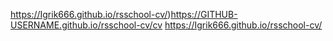 https://Igrik666.github.io/rsschool-cv/)https://GITHUB-USERNAME.github.io/rsschool-cv/cv
https://Igrik666.github.io/rsschool-cv/
